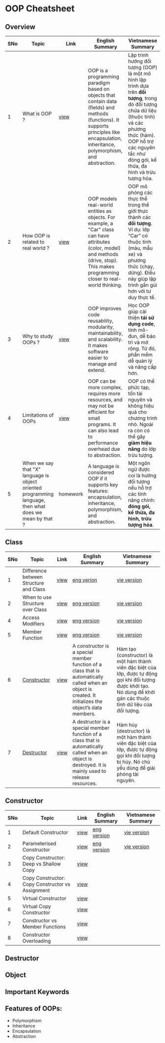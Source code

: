 # OOP Cheatsheet

## Overview

| SNo | Topic | Link | English Summary | Vietnamese Summary |
|-----|-------|------|-----------------|--------------------|
| 1 | What is OOP ? | [view](https://www.w3schools.com/cpp/cpp_oop.asp) | OOP is a programming paradigm based on objects that contain data (fields) and methods (functions). It supports principles like encapsulation, inheritance, polymorphism, and abstraction. | Lập trình hướng đối tượng (OOP) là một mô hình lập trình dựa trên **đối tượng**, trong đó đối tượng chứa dữ liệu (thuộc tính) và các phương thức (hàm). OOP hỗ trợ các nguyên tắc như đóng gói, kế thừa, đa hình và trừu tượng hóa. |
| 2 | How OOP is related to real world ? | [view](https://medium.com/@kkajasu/object-oriented-programming-with-real-world-example-63f69f917d62) | OOP models real-world entities as objects. For example, a "Car" class can have attributes (color, model) and methods (drive, stop). This makes programming closer to real-world thinking. | OOP mô phỏng các thực thể trong thế giới thực thành các **đối tượng**. Ví dụ: lớp “Car” có thuộc tính (màu, mẫu xe) và phương thức (chạy, dừng). Điều này giúp lập trình gần gũi hơn với tư duy thực tế. |
| 3 | Why to study OOPs ? | [view](https://www.c-sharpcorner.com/forums/why-we-need-oops-in-programming-language) | OOP improves code reusability, modularity, maintainability, and scalability. It makes software easier to manage and extend. | Học OOP giúp cải thiện **tái sử dụng code**, tính mô-đun, dễ bảo trì và mở rộng. Từ đó, phần mềm dễ quản lý và nâng cấp hơn. |
| 4 | Limitations of OOPs | [view](https://resources.saylor.org/wwwresources/archived/site/wp-content/uploads/2013/02/CS101-2.1.2-AdvantagesDisadvantagesOfOOP-FINAL.pdf) | OOP can be more complex, requires more resources, and may not be efficient for small programs. It can also lead to performance overhead due to abstraction. | OOP có thể phức tạp, tốn tài nguyên và không hiệu quả cho chương trình nhỏ. Ngoài ra còn có thể gây **giảm hiệu năng** do lớp trừu tượng. |
| 5 | When we say that "X" language is object oriented programming language, then what does we mean by that ? | homework | A language is considered OOP if it supports key features: encapsulation, inheritance, polymorphism, and abstraction. | Một ngôn ngữ được coi là hướng đối tượng nếu hỗ trợ các tính năng chính: **đóng gói, kế thừa, đa hình, trừu tượng hóa**. |

## Class

| SNo | Topic | Link | English Summary | Vietnamese Summary |
|-----|-------|------|-----------------|--------------------|
| 1 | Difference between Structure and Class | [view](https://www.geeksforgeeks.org/structure-vs-class-in-cpp/) | [eng verion](/src/DifferenceBetweenStructureAndClass/en.md) | [vie version](/src/DifferenceBetweenStructureAndClass/vi.md) |
| 2 | When to use Structure over Class | [view](https://stackoverflow.com/questions/54585/when-should-you-use-a-class-vs-a-struct-in-c) | [eng version](/src/WhenToUseAStructureOverAClass/en.md) | [vie version](/src/WhenToUseAStructureOverAClass/vi.md) |
| 4 | Access Modifiers | [view](https://www.w3schools.com/cpp/cpp_access_specifiers.asp) | [eng version](/src/AccessModifiers/en.md) | [vie version](/src/AccessModifiers/vi.md) |
| 5 | Member Function | [view](https://www.studytonight.com/cpp/types-of-member-function.php) | [eng version](/src/MemberFunction/en.md) | [vie version](/src/MemberFunction/vi.md) |
| 6 | [Constructor](#constructor) | [view](https://www.geeksforgeeks.org/constructors-c/) | A constructor is a special member function of a class that is automatically called when an object is created. It initializes the object’s data members. | Hàm tạo (constructor) là một hàm thành viên đặc biệt của lớp, được tự động gọi khi đối tượng được khởi tạo. Nó dùng để khởi gán các thuộc tính dữ liệu của đối tượng. |
| 7 | [Destructor](#destructor) | [view](https://www.geeksforgeeks.org/destructors-c/) | A destructor is a special member function of a class that is automatically called when an object is destroyed. It is mainly used to release resources. | Hàm hủy (destructor) là một hàm thành viên đặc biệt của lớp, được tự động gọi khi đối tượng bị hủy. Nó chủ yếu dùng để giải phóng tài nguyên. |

## Constructor

| SNo | Topic | Link | English Summary | Vietnamese Summary |
|-----|-------|------|-----------------|-------------------|
| 1 | Default Constructor | [view](https://www.geeksforgeeks.org/cpp/default-constructors-in-cpp/) | [eng version](/src/DefaultContructor/en.md) | [vie version](/src/DefaultContructor/vi.md) |
| 2 | Parameterised Constructor | [view](https://www.geeksforgeeks.org/cpp/parameterized-constructor-in-cpp/) | [eng version](/src/ParameterizedConstructor/en.md) | [vie version](/src/ParameterizedConstructor/vi.md) |
| 3 | Copy Constructor: Deep vs Shallow Copy | [view](https://www.geeksforgeeks.org/difference-between-shallow-and-deep-copy-of-a-class/) | | |
| 4 | Copy Constructor: Copy Constructor vs Assignment | [view](https://www.geeksforgeeks.org/copy-constructor-vs-assignment-operator-in-c/) | | |
| 5 | Virtual Constructor | [view](https://www.tutorialspoint.com/virtual-constructor-in-cplusplus) | | |
| 6 | Virtual Copy Constructor | [view](https://www.tutorialspoint.com/virtual-copy-constructor-in-cplusplus) | | |
| 7 | Constructor vs Member Functions | [view](https://iq.opengenus.org/constructor-cpp/) | | |
| 8 | Constructor Overloading | [view](https://stackoverflow.com/questions/37517522/why-would-you-need-to-use-more-than-one-constructor) | | |

## Destructor

## Object

## Important Keywords

## Features of OOPs:
- Polymorphism
- Inheritance
- Encapsulation
- Abstraction

